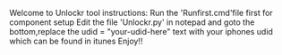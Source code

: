 Welcome to Unlockr tool
instructions:
Run the 'Runfirst.cmd'file first for component setup
Edit the file 'Unlockr.py' in notepad and goto the bottom,replace the udid = "your-udid-here" text with your iphones udid which can be found in itunes 
Enjoy!!
